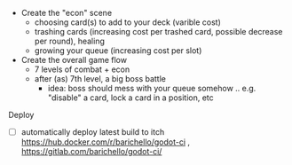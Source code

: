
- Create the "econ" scene
    * choosing card(s) to add to your deck (varible cost)
    * trashing cards (increasing cost per trashed card, possible decrease per round), healing
    * growing your queue (increasing cost per slot)
- Create the overall game flow
  - 7 levels of combat + econ
  - after (as) 7th level, a big boss battle
    * idea: boss should mess with your queue somehow .. e.g. "disable" a card, lock a card in a position, etc

Deploy

- [ ] automatically deploy latest build to itch https://hub.docker.com/r/barichello/godot-ci , https://gitlab.com/barichello/godot-ci/


